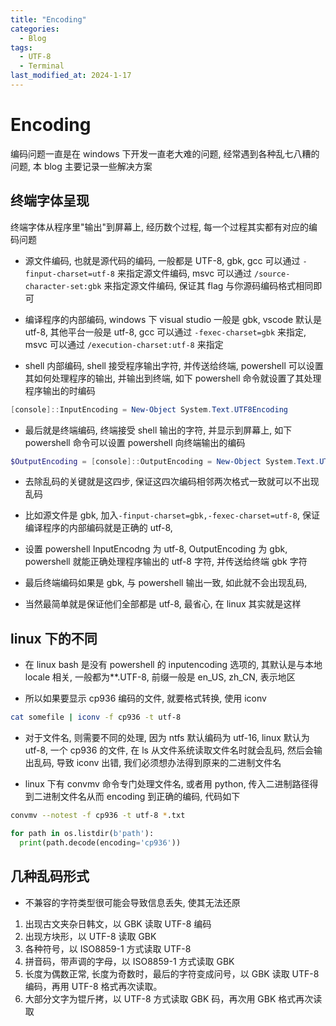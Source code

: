 ```yaml
---
title: "Encoding"
categories:
  - Blog
tags:
  - UTF-8
  - Terminal
last_modified_at: 2024-1-17
---
```


# Encoding

编码问题一直是在 windows 下开发一直老大难的问题, 经常遇到各种乱七八糟的问题, 本 blog 主要记录一些解决方案

## 终端字体呈现

终端字体从程序里"输出"到屏幕上, 经历数个过程, 每一个过程其实都有对应的编码问题

- 源文件编码, 也就是源代码的编码, 一般都是 UTF-8, gbk, gcc 可以通过 `-finput-charset=utf-8` 来指定源文件编码, msvc 可以通过 `/source-character-set:gbk` 来指定源文件编码, 保证其 flag 与你源码编码格式相同即可

- 编译程序的内部编码, windows 下 visual studio 一般是 gbk, vscode 默认是 utf-8, 其他平台一般是 utf-8, gcc 可以通过 `-fexec-charset=gbk` 来指定, msvc 可以通过 `/execution-charset:utf-8` 来指定

- shell 内部编码, shell 接受程序输出字符, 并传送给终端, powershell 可以设置其如何处理程序的输出, 并输出到终端, 如下 powershell 命令就设置了其处理程序输出的时编码

```powershell
[console]::InputEncoding = New-Object System.Text.UTF8Encoding
```

- 最后就是终端编码, 终端接受 shell 输出的字符, 并显示到屏幕上, 如下 powershell 命令可以设置 powershell 向终端输出的编码

```powershell
$OutputEncoding = [console]::OutputEncoding = New-Object System.Text.UTF8Encoding
```

- 去除乱码的关键就是这四步, 保证这四次编码相邻两次格式一致就可以不出现乱码

- 比如源文件是 gbk, 加入`-finput-charset=gbk,-fexec-charset=utf-8`, 保证编译程序的内部编码就是正确的 utf-8,

- 设置 powershell InputEncodng 为 utf-8, OutputEncoding 为 gbk, powershell 就能正确处理程序输出的 utf-8 字符, 并传送给终端 gbk 字符

- 最后终端编码如果是 gbk, 与 powershell 输出一致, 如此就不会出现乱码,

- 当然最简单就是保证他们全部都是 utf-8, 最省心, 在 linux 其实就是这样

## linux 下的不同

- 在 linux bash 是没有 powershell 的 inputencoding 选项的, 其默认是与本地 locale 相关, 一般都为\*\*.UTF-8, 前缀一般是 en_US, zh_CN, 表示地区

- 所以如果要显示 cp936 编码的文件, 就要格式转换, 使用 iconv

```bash
cat somefile | iconv -f cp936 -t utf-8
```

- 对于文件名, 则需要不同的处理, 因为 ntfs 默认编码为 utf-16, linux 默认为 utf-8, 一个 cp936 的文件, 在 ls 从文件系统读取文件名时就会乱码, 然后会输出乱码, 导致 iconv 出错, 我们必须想办法得到原来的二进制文件名

- linux 下有 convmv 命令专门处理文件名, 或者用 python, 传入二进制路径得到二进制文件名从而 encoding 到正确的编码, 代码如下

```bash
convmv --notest -f cp936 -t utf-8 *.txt
```

```python
for path in os.listdir(b'path'):
  print(path.decode(encoding='cp936'))
```

## 几种乱码形式

- 不兼容的字符类型很可能会导致信息丢失, 使其无法还原

1. 出现古文夹杂日韩文，以 GBK 读取 UTF-8 编码
2. 出现方块形，以 UTF-8 读取 GBK
3. 各种符号，以 ISO8859-1 方式读取 UTF-8
4. 拼音码，带声调的字母，以 ISO8859-1 方式读取 GBK
5. 长度为偶数正常, 长度为奇数时，最后的字符变成问号，以 GBK 读取 UTF-8 编码，再用 UTF-8 格式再次读取。
6. 大部分文字为锟斤拷，以 UTF-8 方式读取 GBK 码，再次用 GBK 格式再次读取
